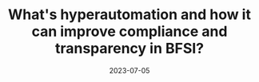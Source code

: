 ---
category:
- .nan
date: 2023-07-05
keyword_suggestion: ubuntu install docker
post_inspiration: https://m.economictimes.com/news/how-to/whats-hyperautomation-and-how-it-can-improve-compliance-and-transparency-in-bfsi/articleshow/100074543.cms
silot_terms: digital automation
title: What's hyperautomation and how it can improve compliance and transparency in
  BFSI?
---